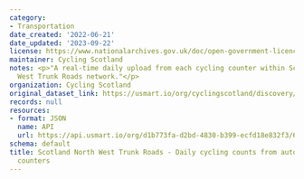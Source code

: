 ```yaml
---
category:
- Transportation
date_created: '2022-06-21'
date_updated: '2023-09-22'
license: https://www.nationalarchives.gov.uk/doc/open-government-licence/version/3/
maintainer: Cycling Scotland
notes: <p>"A real-time daily upload from each cycling counter within Scotland's North
  West Trunk Roads network."</p>
organization: Cycling Scotland
original_dataset_link: https://usmart.io/org/cyclingscotland/discovery/discovery-view-detail/6edb73cd-360b-41ea-825a-755d858d2440
records: null
resources:
- format: JSON
  name: API
  url: https://api.usmart.io/org/d1b773fa-d2bd-4830-b399-ecfd18e832f3/63a2311e-069c-4c6b-88fe-d2a45ceae965/1/urql
schema: default
title: Scotland North West Trunk Roads - Daily cycling counts from automatic cycling
  counters
---
```

